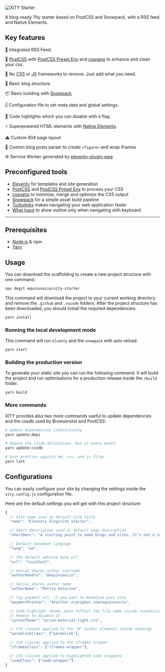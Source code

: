 ![XITY Starter](https://repository-images.githubusercontent.com/234711727/fbefa980-45e0-11ea-8f4e-1250f14a82a5)

A blog-ready 11ty starter based on PostCSS and Snowpack, with a RSS feed and Native Elements.

## Key features

📰 Integrated RSS Feed.

💅 [PostCSS][] with [PostCSS Preset Env][] and [cssnano][] to enhance and clean your css.

🏅 No <abbr title="Cascading Style Sheets">CSS</abbr> or <abbr title="JavaScript">JS</abbr> frameworks to remove. Just add what you need.

📝 Basic blog structure.

📦 Basic building with [Snowpack][].

🎚 Configuration file to set meta data and global settings.

🎨 Code highlights which you can disable with a flag.

⚡️ Superpowered HTML elements with [Native Elements][].

⚠️ Custom 404 page layout

🤖 Custom blog posts parser to create `<figure>` and wrap iframes

⚙️ Service Worker generated by [eleventy-plugin-pwa][]

## Preconfigured tools

- [Eleventy][] for templates and site generation
- [PostCSS][] and [PostCSS Preset Env][] to process your CSS
- [cssnano][] to minimize, merge and optimize the CSS output
- [Snowpack][] for a simple asset build pipeline
- [Turbolinks][] makes navigating your web application faster
- [What Input][] to show outline only when navigating with keyboard

[eleventy]: https://11ty.dev 'Static site generator'
[postcss]: https://postcss.org 'A tool for transforming CSS with JavaScript'
[postcss preset env]: https://preset-env.cssdb.org 'Use tomorrow’s CSS today'
[cssnano]: https://cssnano.co 'A modular minifier based on the PostCSS ecosystem'
[snowpack]: https://www.snowpack.dev/ 'Web application bundler'
[turbolinks]: https://github.com/turbolinks/turbolinks
[what input]: https://github.com/ten1seven/what-input 'A global utility for tracking the current input method'
[native elements]: https://native-elements.dev
[eleventy-plugin-pwa]: https://github.com/okitavera/eleventy-plugin-pwa 'An Eleventy plugin to generate service worker'
[node.js]: https://nodejs.org/
[yarn]: https://yarnpkg.com/ 'Package Manager'

---

## Prerequisites

- [Node.js][] & npm
- [Yarn][]

## Usage

You can download the scaffolding to create a new project structure with one command:

```bash
npx degit equinusocio/xity-starter
```

This command will download the project to your current working directory and remove the `.github` and `.vscode` folders. After the project structure has been downloaded, you should install the required dependencies:

```bash
yarn install
```

### Running the local development mode

This command will run `elventy` and the `snowpack` with auto reload.

```bash
yarn start
```

### Building the production version

To generate your static site you can run the following command. It will build the project and run optimisations for a production release inside the `/build` folder.

```bash
yarn build
```

### More commands

XITY provides also two more commands useful to update dependencies and the cssdb used by Browserslist and PostCSS:

```bash
# Update dependencies interactively
yarn update:deps

# Update the cssdb definitions. Run it every month.
yarn update:cssdb

# Runt prettier againts md, css, and js files
yarn lint
```

## Configurations

You can easily configure your site by changing the settings inside the `xity.config.js` configuration file.

Here are the default settings you will get with this project structure:

```js
{
  // Site name used as default site title
  "name": "Eleventy blog/site starter",

  // Short description used as default page description
  "shortDesc": "A starting point to make blogs and sites. It’s not a template.",

  // Default document language
  "lang": "en",

  // The default website base url
  "url": "localhost",

  // Social shares author username
  "authorHandle": "@equinusocio",

  // Social shares author name
  "authorName": "Mattia Astorino",

  // Tip payment url, if you want to monetize your site
  "paymentPointer": "$twitter.xrptipbot.com/equinusocio",

  // Code highlight theme, must reflect the file name inside /assets/css.
  // Remove to disable it
  "syntaxTheme": "prism-material-light.css",

  // CSS classes applied to the "#" anchor elements inside headings
  "permalinkClass": ["permalink"],

  // CSS classes applied to the iframes wrapper
  "iframesClass": ["iframes-wrapper"],

  // CSS classes applied to highlighted code snippets
  "codeClass": ["code-wrapper"],
}
```
